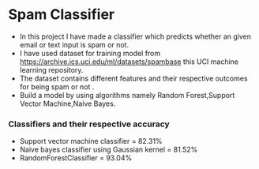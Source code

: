 # Spam Classifier
* In this project I have made a classifier which predicts whether an given email or text input is spam or not.
* I have used dataset for training model from https://archive.ics.uci.edu/ml/datasets/spambase this UCI machine learning repository.
* The dataset contains different features and their respective outcomes for being spam or not .
* Build a model by using algorithms namely Random Forest,Support Vector Machine,Naive Bayes.

### Classifiers and their respective accuracy
* Support vector machine classifier = 82.31%
* Naive bayes classifier using Gaussian kernel = 81.52%
* RandomForestClassifier = 93.04%
